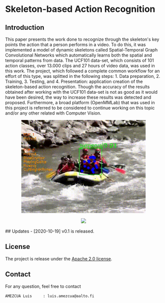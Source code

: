 # Skeleton-based Action Recognition

## Introduction

This paper presents the work done to recognize through the skeleton's key points the action that a person performs in a video. To do this, it was implemented a model of dynamic skeletons called Spatial-Temporal Graph Convolutional Networks which automatically learns both the spatial and temporal patterns from data. The UCF101 data-set, which consists of 101 action classes, over 13.000 clips and 27 hours of video data, was used in this work. The project, which followed a complete common workflow for an effort of this type, was splitted in the following steps: 1. Data preparation, 2. Training, 3. Testing, and 4. Presentation: application creation of the skeleton-based action recognition. Though the accuracy of the results obtained after working with the UCF101 data-set is not as good as it would have been desired, the way to increase these results was detected and proposed. Furthermore, a broad platform (OpenMMLab) that was used in this project is referred to be considered to continue working on this topic and/or any other related with Computer Vision.

<p align="center">
    <img src="demo/recognition/v_Rafting_g06_c04.gif", width="400">
</p>

<p align="center">
    <img src="demo/recognition/v_PoleVault_g04_c01_2.gif", width="400">
</p>
## Updates
- [2020-10-19] v0.1 is released.

## License
The project is release under the [Apache 2.0 license](./LICENSE).

## Contact
For any question, feel free to contact
```
AMEZCUA Luis     : luis.amezcua@aalto.fi
```
